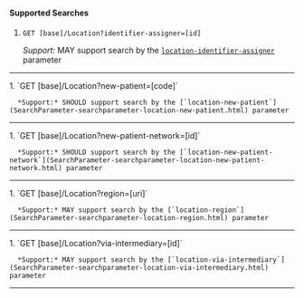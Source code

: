#### Supported Searches

1. `GET [base]/Location?identifier-assigner=[id]`

      *Support:* MAY support search by the [`location-identifier-assigner`](SearchParameter-searchparameter-location-identifier-assigner.html) parameter
<hr />
1. `GET [base]/Location?new-patient=[code]`

      *Support:* SHOULD support search by the [`location-new-patient`](SearchParameter-searchparameter-location-new-patient.html) parameter
<hr />
1. `GET [base]/Location?new-patient-network=[id]`

      *Support:* SHOULD support search by the [`location-new-patient-network`](SearchParameter-searchparameter-location-new-patient-network.html) parameter
<hr />
1. `GET [base]/Location?region=[uri]`

      *Support:* MAY support search by the [`location-region`](SearchParameter-searchparameter-location-region.html) parameter
<hr />
1. `GET [base]/Location?via-intermediary=[id]`

      *Support:* MAY support search by the [`location-via-intermediary`](SearchParameter-searchparameter-location-via-intermediary.html) parameter
<hr />